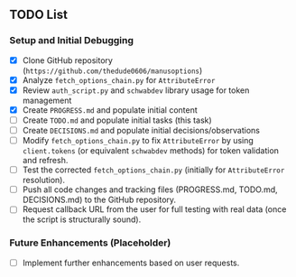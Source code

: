 ## TODO List

### Setup and Initial Debugging

- [x] Clone GitHub repository (`https://github.com/thedude0606/manusoptions`)
- [x] Analyze `fetch_options_chain.py` for `AttributeError`
- [x] Review `auth_script.py` and `schwabdev` library usage for token management
- [x] Create `PROGRESS.md` and populate initial content
- [ ] Create `TODO.md` and populate initial tasks (this task)
- [ ] Create `DECISIONS.md` and populate initial decisions/observations
- [ ] Modify `fetch_options_chain.py` to fix `AttributeError` by using `client.tokens` (or equivalent `schwabdev` methods) for token validation and refresh.
- [ ] Test the corrected `fetch_options_chain.py` (initially for `AttributeError` resolution).
- [ ] Push all code changes and tracking files (PROGRESS.md, TODO.md, DECISIONS.md) to the GitHub repository.
- [ ] Request callback URL from the user for full testing with real data (once the script is structurally sound).

### Future Enhancements (Placeholder)

- [ ] Implement further enhancements based on user requests.
